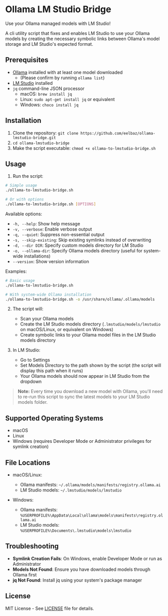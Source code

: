 # Ollama LM Studio Bridge
Use your Ollama managed models with LM Studio!

A cli utility script that fixes and enables LM Studio to use your Ollama models by creating the necessary symbolic links between Ollama's model storage and LM Studio's expected format.

## Prerequisites

- [Ollama](https://ollama.ai) installed with at least one model downloaded
  - (Please confirm by running `ollama list`)
- [LM Studio](https://lmstudio.ai) installed
- `jq` command-line JSON processor
  - macOS: `brew install jq`
  - Linux: `sudo apt-get install jq` or equivalent
  - Windows: `choco install jq`

## Installation

1. Clone the repository: `git clone https://github.com/eelbaz/ollama-lmstudio-bridge.git`
2. `cd ollama-lmstudio-bridge`
3. Make the script executable: `chmod +x ollama-to-lmstudio-bridge.sh`


## Usage

1. Run the script:
```bash
# Simple usage
./ollama-to-lmstudio-bridge.sh

# Or with options
./ollama-to-lmstudio-bridge.sh [OPTIONS]
```

Available options:
- `-h, --help`: Show help message
- `-v, --verbose`: Enable verbose output
- `-q, --quiet`: Suppress non-essential output
- `-s, --skip-existing`: Skip existing symlinks instead of overwriting
- `-d, --dir DIR`: Specify custom models directory for LM Studio
- `-o, --ollama-dir`: Specify Ollama models directory (useful for system-wide installations)
- `--version`: Show version information

Examples:
```bash
# Basic usage
./ollama-to-lmstudio-bridge.sh

# With system-wide Ollama installation
./ollama-to-lmstudio-bridge.sh -o /usr/share/ollama/.ollama/models
```

2. The script will:
   - Scan your Ollama models
   - Create the LM Studio models directory (`.lmstudio/models/lmstudio` on macOS/Linux, or equivalent on Windows)
   - Create symbolic links to your Ollama model files in the LM Studio models directory

3. In LM Studio:
   - Go to Settings
   - Set Models Directory to the path shown by the script (the script will display this path when it runs)
   - Your Ollama models should now appear in LM Studio from the dropdown

> **Note:** Every time you download a new model with Ollama, you'll need to re-run this script to sync the latest models to your LM Studio models folder.

## Supported Operating Systems

- macOS
- Linux
- Windows (requires Developer Mode or Administrator privileges for symlink creation)

## File Locations

- macOS/Linux:
  - Ollama manifests: `~/.ollama/models/manifests/registry.ollama.ai`
  - LM Studio models: `~/.lmstudio/models/lmstudio`

- Windows:
  - Ollama manifests: `%USERPROFILE%\AppData\Local\ollama\models\manifests\registry.ollama.ai`
  - LM Studio models: `%USERPROFILE%\Documents\.lmstudio\models\lmstudio`

## Troubleshooting

- **Symlink Creation Fails**: On Windows, enable Developer Mode or run as Administrator
- **Models Not Found**: Ensure you have downloaded models through Ollama first
- **jq Not Found**: Install jq using your system's package manager

## License

MIT License - See [LICENSE](LICENSE) file for details.
